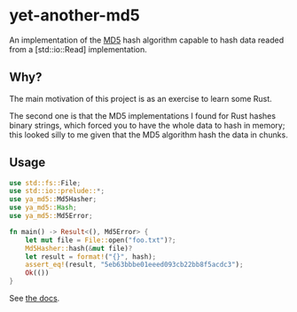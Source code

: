 # yet-another-md5

An implementation of the [MD5](https://en.wikipedia.org/wiki/MD5) hash algorithm capable to hash data readed from a [std::io::Read] implementation.


## Why?

The main motivation of this project is as an exercise to learn some Rust.

The second one is that the MD5 implementations I found for Rust hashes binary strings, which forced you to have the whole data to hash in memory; this looked silly to me given that the MD5 algorithm hash the data in chunks.


## Usage

```rust
use std::fs::File;
use std::io::prelude::*;
use ya_md5::Md5Hasher;
use ya_md5::Hash;
use ya_md5::Md5Error;

fn main() -> Result<(), Md5Error> {
    let mut file = File::open("foo.txt")?;
    Md5Hasher::hash(&mut file)?
    let result = format!("{}", hash);
    assert_eq!(result, "5eb63bbbe01eeed093cb22bb8f5acdc3");
    Ok(())
}
```

See [the docs](https://docs.rs/yet-another-md5).
